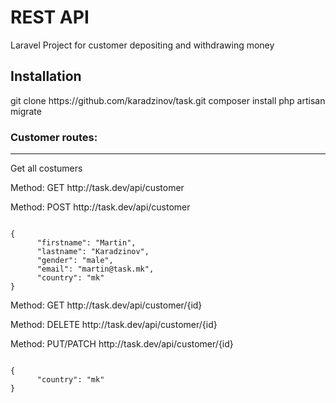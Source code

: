 <h1>REST API</h1>
<p>Laravel Project for customer depositing and withdrawing money</p>
<h2>Installation</h2>
<p>
git clone https://github.com/karadzinov/task.git
composer install
php artisan migrate
</p>
<h3>Customer routes:</h3>
<hr />
<p>Get all costumers</p>
<p>Method: GET http://task.dev/api/customer</p>
<p>Method: POST http://task.dev/api/customer</p>
<code>
{
	  "firstname": "Martin",
	  "lastname": "Karadzinov",
	  "gender": "male",
	  "email": "martin@task.mk",
	  "country": "mk"
}
</code>
<p>Method: GET http://task.dev/api/customer/{id}</p>

<p>Method: DELETE http://task.dev/api/customer/{id}</p>
<p>Method: PUT/PATCH http://task.dev/api/customer/{id}</p>
<code>
{
	  "country": "mk"
}
</code>
